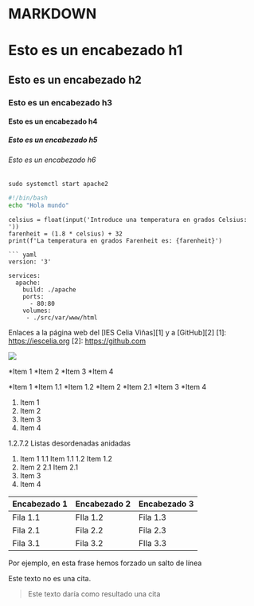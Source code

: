 # MARKDOWN
# Esto es un encabezado h1
## Esto es un encabezado h2
### Esto es un encabezado h3
#### Esto es un encabezado h4
##### Esto es un encabezado h5
###### Esto es un encabezado h6

```
sudo systemctl start apache2
```

```bash
#!/bin/bash
echo "Hola mundo"
```

``` phyton
celsius = float(input('Introduce una temperatura en grados Celsius: '))
farenheit = (1.8 * celsius) + 32
print(f'La temperatura en grados Farenheit es: {farenheit}')

``` yaml
version: '3'

services:
  apache:
    build: ./apache
    ports:
      - 80:80
    volumes:
     - ./src/var/www/html
```

Enlaces a la página web del [IES Celia Viñas][1] y a [GitHub][2] 
[1]: https://iescelia.org
[2]: https://github.com

![](https://iescelia.org/web/wp-content/uploads/2012/05/iescelia_1950.jpg)

*Item 1
*Item 2
*Item 3
*Item 4

*Item 1
  *Item 1.1
  *Item 1.2
*Item 2
  *Item 2.1
*Item 3
*Item 4

1. Item 1
2. Item 2
3. Item 3
4. Item 4

1.2.7.2 Listas desordenadas anidadas

1. Item 1
  1.1 Item 1.1
  1.2 Item 1.2
2. Item 2
  2.1 Item 2.1
3. Item 3
4. Item 4

| Encabezado 1 | Encabezado 2 | Encabezado 3 
| --- | --- | --- 
| Fila 1.1 | FIla 1.2 | Fila 1.3
| Fila 2.1 | Fila 2.2 | Fila 2.3
| Fila 3.1 | Fila 3.2 | FIla 3.3

Por ejemplo, en esta frase 
hemos forzado un salto de línea


Este texto no es una cita.
> Este texto daría como resultado una cita

